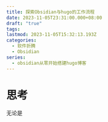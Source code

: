 ```yaml
---
title: 探索Obsidian与hugo的工作流程
date: 2023-11-05T23:31:00.000+08:00
draft: "true"
tags: 
lastmod: 2023-11-05T15:32:13.193Z
categories:
  - 软件折腾
  - Obsidian
series:
  - obsidian从零开始搭建hugo博客
---
```

# 思考
无论是

